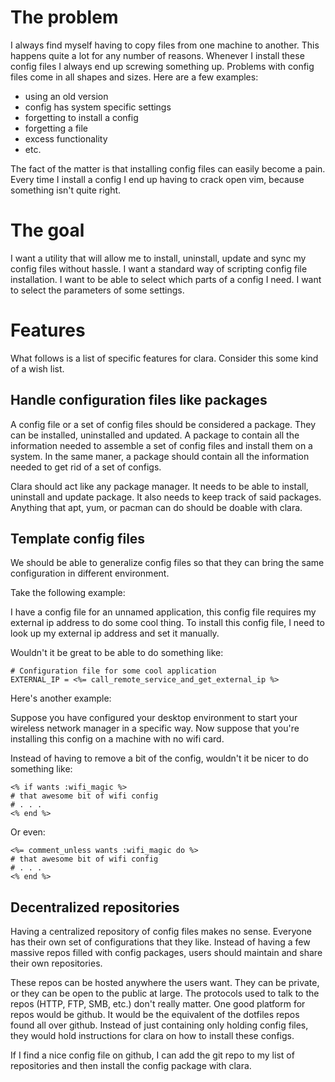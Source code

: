 The problem
===========

I always find myself having to copy files from one machine to another. This
happens quite a lot for any number of reasons. Whenever I install these config
files I always end up screwing something up. Problems with config files come in
all shapes and sizes. Here are a few examples:

- using an old version
- config has system specific settings
- forgetting to install a config
- forgetting a file
- excess functionality
- etc.

The fact of the matter is that installing config files can easily become a
pain. Every time I install a config I end up having to crack open vim, because
something isn't quite right.

The goal
========

I want a utility that will allow me to install, uninstall, update and sync my
config files without hassle. I want a standard way of scripting config file
installation. I want to be able to select which parts of a config I need. I want
to select the parameters of some settings.

Features
========

What follows is a list of specific features for clara. Consider this some kind
of a wish list.

Handle configuration files like packages
----------------------------------------

A config file or a set of config files should be considered a package. They can
be installed, uninstalled and updated.  A package to contain all the information
needed to assemble a set of config files and install them on a system. In the
same maner, a package should contain all the information needed to get rid of a
set of configs.

Clara should act like any package manager. It needs to be able to install,
uninstall and update package. It also needs to keep track of said
packages. Anything that apt, yum, or pacman can do should be doable with clara.

Template config files
----------------------

We should be able to generalize config files so that they can bring the same
configuration in different environment.

Take the following example:

I have a config file for an unnamed application, this config file requires my
external ip address to do some cool thing.  To install this config file, I need
to look up my external ip address and set it manually.

Wouldn't it be great to be able to do something like:

    # Configuration file for some cool application
    EXTERNAL_IP = <%= call_remote_service_and_get_external_ip %>

Here's another example:

Suppose you have configured your desktop environment to start your wireless
network manager in a specific way. Now suppose that you're installing this
config on a machine with no wifi card.

Instead of having to remove a bit of the config, wouldn't it be nicer to do
something like:

    <% if wants :wifi_magic %>
    # that awesome bit of wifi config
    # . . .
    <% end %>

Or even:

    <%= comment_unless wants :wifi_magic do %>
    # that awesome bit of wifi config
    # . . .
    <% end %>

Decentralized repositories
--------------------------

Having a centralized repository of config files makes no sense. Everyone has
their own set of configurations that they like. Instead of having a few massive
repos filled with config packages, users should maintain and share their own
repositories.

These repos can be hosted anywhere the users want. They can be private, or they
can be open to the public at large. The protocols used to talk to the repos
(HTTP, FTP, SMB, etc.) don't really matter. One good platform for repos would be
github. It would be the equivalent of the dotfiles repos found all over
github. Instead of just containing only holding config files, they would hold
instructions for clara on how to install these configs.

If I find a nice config file on github, I can add the git repo to my list of
repositories and then install the config package with clara.
